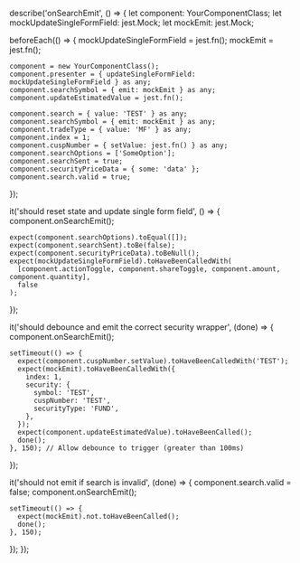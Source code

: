 describe('onSearchEmit', () => {
  let component: YourComponentClass;
  let mockUpdateSingleFormField: jest.Mock;
  let mockEmit: jest.Mock;

  beforeEach(() => {
    mockUpdateSingleFormField = jest.fn();
    mockEmit = jest.fn();

    component = new YourComponentClass();
    component.presenter = { updateSingleFormField: mockUpdateSingleFormField } as any;
    component.searchSymbol = { emit: mockEmit } as any;
    component.updateEstimatedValue = jest.fn();

    component.search = { value: 'TEST' } as any;
    component.searchSymbol = { emit: mockEmit } as any;
    component.tradeType = { value: 'MF' } as any;
    component.index = 1;
    component.cuspNumber = { setValue: jest.fn() } as any;
    component.searchOptions = ['SomeOption'];
    component.searchSent = true;
    component.securityPriceData = { some: 'data' };
    component.search.valid = true;
  });

  it('should reset state and update single form field', () => {
    component.onSearchEmit();

    expect(component.searchOptions).toEqual([]);
    expect(component.searchSent).toBe(false);
    expect(component.securityPriceData).toBeNull();
    expect(mockUpdateSingleFormField).toHaveBeenCalledWith(
      [component.actionToggle, component.shareToggle, component.amount, component.quantity],
      false
    );
  });

  it('should debounce and emit the correct security wrapper', (done) => {
    component.onSearchEmit();

    setTimeout(() => {
      expect(component.cuspNumber.setValue).toHaveBeenCalledWith('TEST');
      expect(mockEmit).toHaveBeenCalledWith({
        index: 1,
        security: {
          symbol: 'TEST',
          cuspNumber: 'TEST',
          securityType: 'FUND',
        },
      });
      expect(component.updateEstimatedValue).toHaveBeenCalled();
      done();
    }, 150); // Allow debounce to trigger (greater than 100ms)
  });

  it('should not emit if search is invalid', (done) => {
    component.search.valid = false;
    component.onSearchEmit();

    setTimeout(() => {
      expect(mockEmit).not.toHaveBeenCalled();
      done();
    }, 150);
  });
});
